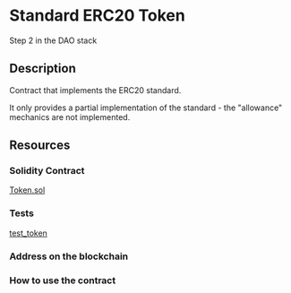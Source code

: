 # Standard ERC20 Token

Step 2 in the DAO stack

## Description

Contract  that implements the ERC20 standard. 

It only provides a partial implementation of the standard - the "allowance" mechanics are not implemented.

## Resources

### Solidity Contract

[Token.sol](../contracts/Token.sol)

### Tests

[test_token](../tests/test_token.py)

### Address on the blockchain

### How to use the contract

